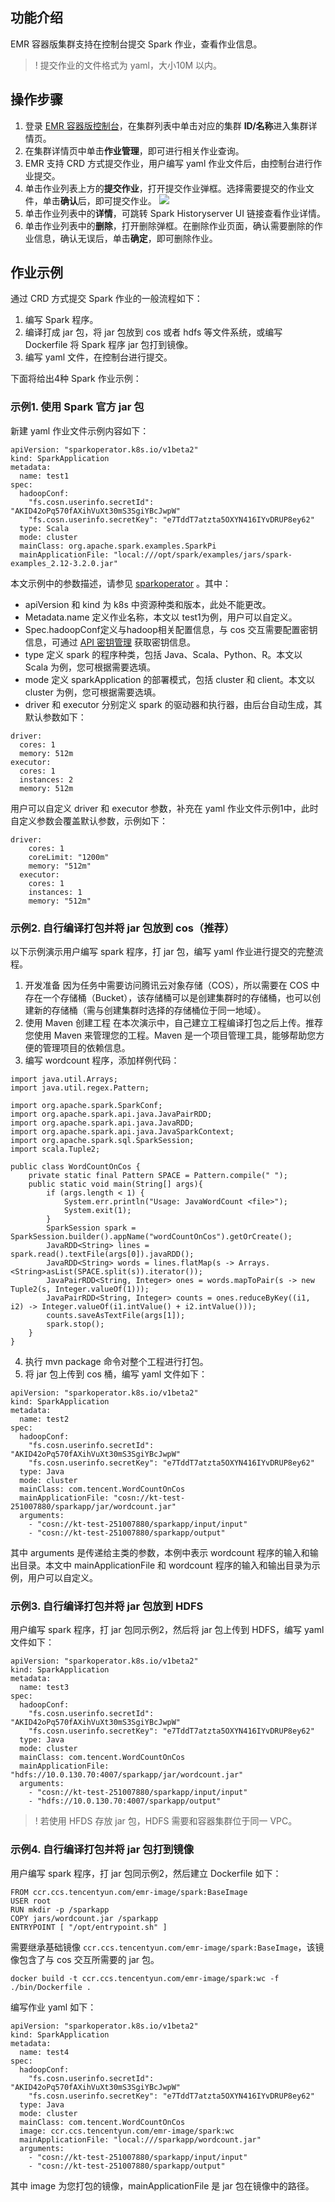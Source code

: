 ## 功能介绍
EMR 容器版集群支持在控制台提交 Spark 作业，查看作业信息。
>! 提交作业的文件格式为 yaml，大小10M 以内。

## 操作步骤
1. 登录 [EMR 容器版控制台](https://console.cloud.tencent.com/emr/static/containerdeploy)，在集群列表中单击对应的集群 **ID/名称**进入集群详情页。
2. 在集群详情页中单击**作业管理**，即可进行相关作业查询。
3. EMR 支持 CRD 方式提交作业，用户编写 yaml 作业文件后，由控制台进行作业提交。
4. 单击作业列表上方的**提交作业**，打开提交作业弹框。选择需要提交的作业文件，单击**确认**后，即可提交作业。
![](https://qcloudimg.tencent-cloud.cn/raw/6c24bc7f507a3b713fbac4fcfe1ecacc.png)
5. 单击作业列表中的**详情**，可跳转 Spark Historyserver UI 链接查看作业详情。
6. 单击作业列表中的**删除**，打开删除弹框。在删除作业页面，确认需要删除的作业信息，确认无误后，单击**确定**，即可删除作业。

## 作业示例
通过 CRD 方式提交 Spark 作业的一般流程如下：
1. 编写 Spark 程序。
2. 编译打成 jar 包，将 jar 包放到 cos 或者 hdfs 等文件系统，或编写 Dockerfile 将 Spark 程序 jar 包打到镜像。
3. 编写 yaml 文件，在控制台进行提交。

下面将给出4种 Spark 作业示例：
### 示例1. 使用 Spark 官方 jar 包
新建 yaml 作业文件示例内容如下：
```
apiVersion: "sparkoperator.k8s.io/v1beta2"
kind: SparkApplication
metadata:
  name: test1
spec:
  hadoopConf:
    "fs.cosn.userinfo.secretId": "AKID42oPq570fAXihVuXt30mS3SgiYBcJwpW"
    "fs.cosn.userinfo.secretKey": "e7TddT7atzta5OXYN416IYvDRUP8ey62" 
  type: Scala
  mode: cluster
  mainClass: org.apache.spark.examples.SparkPi
  mainApplicationFile: "local:///opt/spark/examples/jars/spark-examples_2.12-3.2.0.jar"
```
本文示例中的参数描述，请参见 [sparkoperator](https://github.com/GoogleCloudPlatform/spark-on-k8s-operator/blob/v1beta2-1.2.0-3.0.0/docs/api-docs.md) 。其中：
- apiVersion 和 kind 为 k8s 中资源种类和版本，此处不能更改。
- Metadata.name 定义作业名称，本文以 test1为例，用户可以自定义。
- Spec.hadoopConf定义与hadoop相关配置信息，与 cos 交互需要配置密钥信息，可通过 [API 密钥管理](https://console.cloud.tencent.com/cam/capi) 获取密钥信息。
- type 定义 spark 的程序种类，包括 Java、Scala、Python、R。本文以 Scala 为例，您可根据需要选填。
- mode 定义 sparkApplication 的部署模式，包括 cluster 和 client。本文以 cluster 为例，您可根据需要选填。
- driver 和 executor 分别定义 spark 的驱动器和执行器，由后台自动生成，其默认参数如下： 
```
driver:
  cores: 1
  memory: 512m
executor:
  cores: 1
  instances: 2
  memory: 512m

```
用户可以自定义 driver 和 executor 参数，补充在 yaml 作业文件示例1中，此时自定义参数会覆盖默认参数，示例如下：
```
driver:
    cores: 1
    coreLimit: "1200m"
    memory: "512m"
  executor:
    cores: 1
    instances: 1
    memory: "512m"
```

### 示例2. 自行编译打包并将 jar 包放到 cos（推荐）
以下示例演示用户编写 spark 程序，打 jar 包，编写 yaml 作业进行提交的完整流程。
1. 开发准备
因为任务中需要访问腾讯云对象存储（COS），所以需要在 COS 中存在一个存储桶（Bucket），该存储桶可以是创建集群时的存储桶，也可以创建新的存储桶（需与创建集群时选择的存储桶位于同一地域）。
2. 使用 Maven 创建工程
在本次演示中，自己建立工程编译打包之后上传。推荐您使用 Maven 来管理您的工程。Maven 是一个项目管理工具，能够帮助您方便的管理项目的依赖信息。
3. 编写 wordcount 程序，添加样例代码：
```
import java.util.Arrays;
import java.util.regex.Pattern;

import org.apache.spark.SparkConf;
import org.apache.spark.api.java.JavaPairRDD;
import org.apache.spark.api.java.JavaRDD;
import org.apache.spark.api.java.JavaSparkContext;
import org.apache.spark.sql.SparkSession;
import scala.Tuple2;

public class WordCountOnCos {
    private static final Pattern SPACE = Pattern.compile(" ");
    public static void main(String[] args){
        if (args.length < 1) {
            System.err.println("Usage: JavaWordCount <file>");
            System.exit(1);
        }
        SparkSession spark = SparkSession.builder().appName("wordCountOnCos").getOrCreate();
        JavaRDD<String> lines = spark.read().textFile(args[0]).javaRDD();
        JavaRDD<String> words = lines.flatMap(s -> Arrays.<String>asList(SPACE.split(s)).iterator());
        JavaPairRDD<String, Integer> ones = words.mapToPair(s -> new Tuple2(s, Integer.valueOf(1)));
        JavaPairRDD<String, Integer> counts = ones.reduceByKey((i1, i2) -> Integer.valueOf(i1.intValue() + i2.intValue()));
        counts.saveAsTextFile(args[1]);
        spark.stop();
    }
}
```
4. 执行 mvn package 命令对整个工程进行打包。
5. 将 jar 包上传到 cos 桶，编写 yaml 文件如下：
```
apiVersion: "sparkoperator.k8s.io/v1beta2"
kind: SparkApplication
metadata:
  name: test2
spec:
  hadoopConf:
    "fs.cosn.userinfo.secretId": "AKID42oPq570fAXihVuXt30mS3SgiYBcJwpW"
    "fs.cosn.userinfo.secretKey": "e7TddT7atzta5OXYN416IYvDRUP8ey62" 
  type: Java
  mode: cluster
  mainClass: com.tencent.WordCountOnCos
  mainApplicationFile: "cosn://kt-test-251007880/sparkapp/jar/wordcount.jar"
  arguments:
    - "cosn://kt-test-251007880/sparkapp/input/input"
    - "cosn://kt-test-251007880/sparkapp/output"

```
其中 arguments 是传递给主类的参数，本例中表示 wordcount 程序的输入和输出目录。本文中 mainApplicationFile 和 wordcount 程序的输入和输出目录为示例，用户可以自定义。

### 示例3. 自行编译打包并将 jar 包放到 HDFS 
用户编写 spark 程序，打 jar 包同示例2，然后将 jar 包上传到 HDFS，编写 yaml 文件如下：
```
apiVersion: "sparkoperator.k8s.io/v1beta2"
kind: SparkApplication
metadata:
  name: test3
spec:
  hadoopConf:
    "fs.cosn.userinfo.secretId": "AKID42oPq570fAXihVuXt30mS3SgiYBcJwpW"
    "fs.cosn.userinfo.secretKey": "e7TddT7atzta5OXYN416IYvDRUP8ey62"
  type: Java
  mode: cluster
  mainClass: com.tencent.WordCountOnCos
  mainApplicationFile: "hdfs://10.0.130.70:4007/sparkapp/jar/wordcount.jar"
  arguments:
    - "cosn://kt-test-251007880/sparkapp/input/input"
    - "hdfs://10.0.130.70:4007/sparkapp/output"

```
>! 若使用 HFDS 存放 jar 包，HDFS 需要和容器集群位于同一 VPC。

### 示例4. 自行编译打包并将 jar 包打到镜像
用户编写 spark 程序，打 jar 包同示例2，然后建立 Dockerfile 如下：
```
FROM ccr.ccs.tencentyun.com/emr-image/spark:BaseImage
USER root
RUN mkdir -p /sparkapp
COPY jars/wordcount.jar /sparkapp
ENTRYPOINT [ "/opt/entrypoint.sh" ]
```
需要继承基础镜像 `ccr.ccs.tencentyun.com/emr-image/spark:BaseImage`，该镜像包含了与 cos 交互所需要的 jar 包。
```
docker build -t ccr.ccs.tencentyun.com/emr-image/spark:wc -f ./bin/Dockerfile .
```
编写作业 yaml 如下：
```
apiVersion: "sparkoperator.k8s.io/v1beta2"
kind: SparkApplication
metadata:
  name: test4
spec:
  hadoopConf:
    "fs.cosn.userinfo.secretId": "AKID42oPq570fAXihVuXt30mS3SgiYBcJwpW"
    "fs.cosn.userinfo.secretKey": "e7TddT7atzta5OXYN416IYvDRUP8ey62" 
  type: Java
  mode: cluster
  mainClass: com.tencent.WordCountOnCos
  image: ccr.ccs.tencentyun.com/emr-image/spark:wc
  mainApplicationFile: "local:///sparkapp/wordcount.jar"
  arguments:
    - "cosn://kt-test-251007880/sparkapp/input/input"
    - "cosn://kt-test-251007880/sparkapp/output"
```
其中 image 为您打包的镜像，mainApplicationFile 是 jar 包在镜像中的路径。







